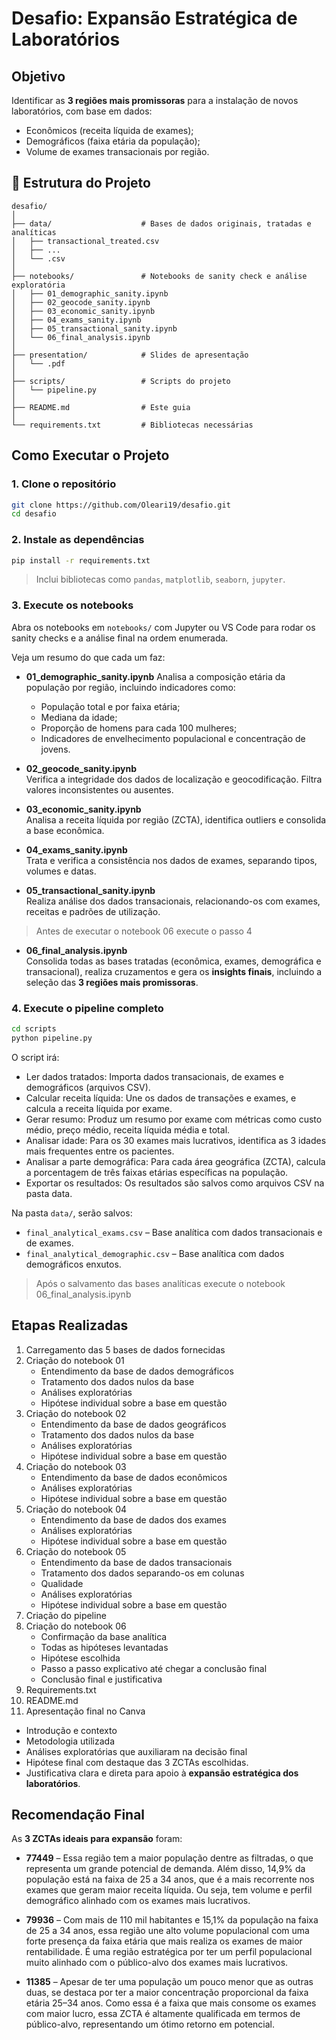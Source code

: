 # Desafio: Expansão Estratégica de Laboratórios

## Objetivo

Identificar as **3 regiões mais promissoras** para a instalação de novos laboratórios, com base em dados:

- Econômicos (receita líquida de exames);
- Demográficos (faixa etária da população);
- Volume de exames transacionais por região.


## 📁 Estrutura do Projeto

```
desafio/
│
├── data/                    # Bases de dados originais, tratadas e analíticas
│   ├── transactional_treated.csv
│   ├── ...
│   └── .csv
│
├── notebooks/               # Notebooks de sanity check e análise exploratória
│   ├── 01_demographic_sanity.ipynb
│   ├── 02_geocode_sanity.ipynb
│   ├── 03_economic_sanity.ipynb
│   ├── 04_exams_sanity.ipynb
│   ├── 05_transactional_sanity.ipynb
│   └── 06_final_analysis.ipynb
│
├── presentation/            # Slides de apresentação
│   └── .pdf
│
├── scripts/                 # Scripts do projeto
│   └── pipeline.py
│
├── README.md                # Este guia
│
└── requirements.txt         # Bibliotecas necessárias
```


## Como Executar o Projeto

### 1. Clone o repositório

```bash
git clone https://github.com/Oleari19/desafio.git
cd desafio
```

### 2. Instale as dependências

```bash
pip install -r requirements.txt
```

> Inclui bibliotecas como `pandas`, `matplotlib`, `seaborn`, `jupyter`.


### 3. Execute os notebooks

Abra os notebooks em `notebooks/` com Jupyter ou VS Code para rodar os sanity checks e a análise final na ordem enumerada.

Veja um resumo do que cada um faz:

- **01_demographic_sanity.ipynb**
  Analisa a composição etária da população por região, incluindo indicadores como:
  - População total e por faixa etária;
  - Mediana da idade;
  - Proporção de homens para cada 100 mulheres;
  - Indicadores de envelhecimento populacional e concentração de jovens.

- **02_geocode_sanity.ipynb**  
  Verifica a integridade dos dados de localização e geocodificação. Filtra valores inconsistentes ou ausentes.

- **03_economic_sanity.ipynb**  
  Analisa a receita líquida por região (ZCTA), identifica outliers e consolida a base econômica.

- **04_exams_sanity.ipynb**  
  Trata e verifica a consistência nos dados de exames, separando tipos, volumes e datas.

- **05_transactional_sanity.ipynb**  
  Realiza análise dos dados transacionais, relacionando-os com exames, receitas e padrões de utilização.

> Antes de executar o notebook 06 execute o passo 4

- **06_final_analysis.ipynb**  
  Consolida todas as bases tratadas (econômica, exames, demográfica e transacional), realiza cruzamentos e gera os **insights finais**, incluindo a seleção das **3 regiões mais promissoras**.


### 4. Execute o pipeline completo

```bash
cd scripts
python pipeline.py
```

O script irá:
- Ler dados tratados: Importa dados transacionais, de exames e demográficos (arquivos CSV).
- Calcular receita líquida: Une os dados de transações e exames, e calcula a receita líquida por exame.
- Gerar resumo: Produz um resumo por exame com métricas como custo médio, preço médio, receita líquida média e total.
- Analisar idade: Para os 30 exames mais lucrativos, identifica as 3 idades mais frequentes entre os pacientes.
- Analisar a parte demográfica: Para cada área geográfica (ZCTA), calcula a porcentagem de três faixas etárias específicas na população.
- Exportar os resultados: Os resultados são salvos como arquivos CSV na pasta data.


Na pasta `data/`, serão salvos:

- `final_analytical_exams.csv` – Base analítica com dados transacionais e de exames.
- `final_analytical_demographic.csv` – Base analítica com dados demográficos enxutos.

> Após o salvamento das bases analíticas execute o notebook 06_final_analysis.ipynb


## Etapas Realizadas

1. Carregamento das 5 bases de dados fornecidas
2. Criação do notebook 01
    - Entendimento da base de dados demográficos
    - Tratamento dos dados nulos da base
    - Análises exploratórias
    - Hipótese individual sobre a base em questão
3. Criação do notebook 02
    - Entendimento da base de dados geográficos
    - Tratamento dos dados nulos da base
    - Análises exploratórias
    - Hipótese individual sobre a base em questão
4. Criação do notebook 03
    - Entendimento da base de dados econômicos
    - Análises exploratórias
    - Hipótese individual sobre a base em questão
5. Criação do notebook 04
    - Entendimento da base de dados dos exames
    - Análises exploratórias
    - Hipótese individual sobre a base em questão
6. Criação do notebook 05
    - Entendimento da base de dados transacionais
    - Tratamento dos dados separando-os em colunas
    - Qualidade
    - Análises exploratórias
    - Hipótese individual sobre a base em questão
7. Criação do pipeline
8. Criação do notebook 06
    - Confirmação da base analítica
    - Todas as hipóteses levantadas
    - Hipótese escolhida
    - Passo a passo explicativo até chegar a conclusão final
    - Conclusão final e justificativa
9. Requirements.txt
10. README.md
11. Apresentação final no Canva 
- Introdução e contexto
- Metodologia utilizada
- Análises exploratórias que auxiliaram na decisão final
- Hipótese final com destaque das 3 ZCTAs escolhidas.
- Justificativa clara e direta para apoio à **expansão estratégica dos laboratórios**.


## Recomendação Final

As **3 ZCTAs ideais para expansão** foram:

- **77449** – Essa região tem a maior população dentre as filtradas, o que representa um grande potencial de demanda. Além disso, 14,9% da população está na faixa de 25 a 34 anos, que é a mais recorrente nos exames que geram maior receita líquida. Ou seja, tem volume e perfil demográfico alinhado com os exames mais lucrativos.

- **79936** – Com mais de 110 mil habitantes e 15,1% da população na faixa de 25 a 34 anos, essa região une alto volume populacional com uma forte presença da faixa etária que mais realiza os exames de maior rentabilidade. É uma região estratégica por ter um perfil populacional muito alinhado com o público-alvo dos exames mais lucrativos.

- **11385** – Apesar de ter uma população um pouco menor que as outras duas, se destaca por ter a maior concentração proporcional da faixa etária 25–34 anos. Como essa é a faixa que mais consome os exames com maior lucro, essa ZCTA é altamente qualificada em termos de público-alvo, representando um ótimo retorno em potencial.
